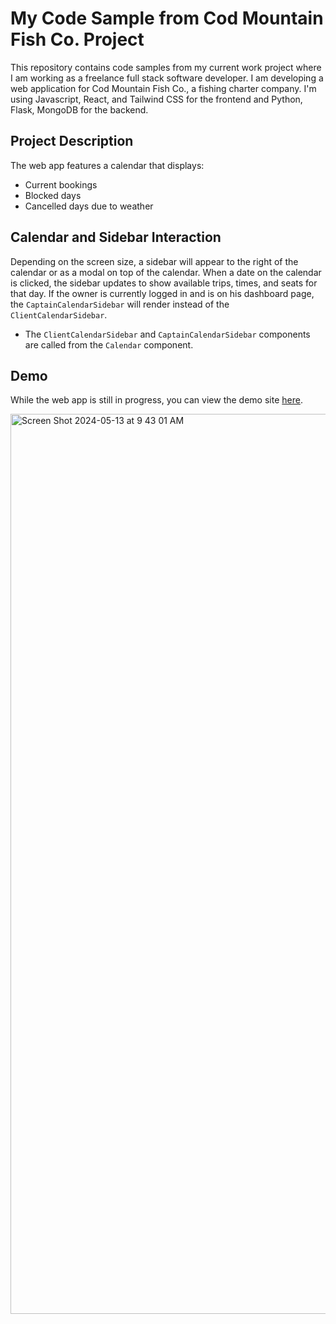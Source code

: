 # My Code Sample from Cod Mountain Fish Co. Project

This repository contains code samples from my current work project where I am working as a freelance full stack software developer. I am developing a web application for Cod Mountain Fish Co., a fishing charter company. I'm using Javascript, React, and Tailwind CSS for the frontend and Python, Flask, MongoDB for the backend.

##  Project Description

The web app features a calendar that displays:

-   Current bookings
-   Blocked days
-   Cancelled days due to weather

## Calendar and Sidebar Interaction

Depending on the screen size, a sidebar will appear to the right of the calendar or as a modal on top of the calendar. When a date on the calendar is clicked, the sidebar updates to show available trips, times, and seats for that day. If the owner is currently logged in and is on his dashboard page, the `CaptainCalendarSidebar` will render instead of the `ClientCalendarSidebar`.

-   The `ClientCalendarSidebar` and `CaptainCalendarSidebar` components are called from the `Calendar` component.

## Demo
While the web app is still in progress, you can view the demo site [here](https://cod-mountain.onrender.com/).

<img width="1440" alt="Screen Shot 2024-05-13 at 9 43 01 AM" src="https://github.com/lola831/Coding-Sample/assets/110120745/89755bdc-d6cb-4e13-9765-1f9cf4bbb183">

